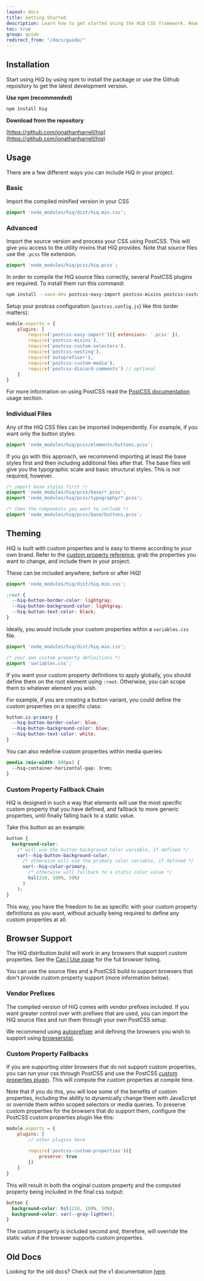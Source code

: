```yaml
---
layout: docs
title: Getting Started
description: Learn how to get started using the HiQ CSS framework. Read about how to install, use and customize HiQ.
toc: true
group: guide
redirect_from: "/docs/guide/"
---
```


## Installation

Start using HiQ by using npm to install the package or use the Github repository to get the latest development version.

**Use npm (recommended)**

```bash
npm install hiq
```

**Download from the repository**

[https://github.com/jonathanharrell/hiq](https://github.com/jonathanharrell/hiq)

## Usage

There are a few different ways you can include HiQ in your project.

### Basic

Import the compiled minified version in your CSS

```css
@import 'node_modules/hiq/dist/hiq.min.css';
```

### Advanced

Import the source version and process your CSS using PostCSS. This will give you access to the utility mixins that HiQ provides. Note that source files use the `.pcss` file extension.

```css
@import 'node_modules/hiq/pcss/hiq.pcss';
```

In order to compile the HiQ source files correctly, several PostCSS plugins are required. To install them run this command:

```bash
npm install --save-dev postcss-easy-import postcss-mixins postcss-custom-selectors postcss-nesting autoprefixer postcss-custom-media postcss-discard-comments
```

Setup your postcss configuration (`postcss.config.js`) like this (order matters):

```js
module.exports = {
    plugins: [
        require('postcss-easy-import')({ extensions: '.pcss' }),
        require('postcss-mixins'),
        require('postcss-custom-selectors'),
        require('postcss-nesting'),
        require('autoprefixer'),
        require('postcss-custom-media'),
        require('postcss-discard-comments') // optional
    ]
}
```

For more information on using PostCSS read the [PostCSS documentation](https://github.com/postcss/postcss#usage) usage section.

### Individual Files

Any of the HiQ CSS files can be imported independently. For example, if you want only the button styles:

```css
@import 'node_modules/hiq/pcss/elements/buttons.pcss';
```

If you go with this approach, we recommend importing at least the base styles first and then including additional files after that. The base files will give you the typographic scale and basic structural styles. This is not required, however.

```css
/* import base styles first */
@import 'node_modules/hiq/pcss/base/*.pcss';
@import 'node_modules/hiq/pcss/typography/*.pcss';

/* then the components you want to include */
@import 'node_modules/hiq/pcss/base/buttons.pcss';
```

## Theming

HiQ is built with custom properties and is easy to theme according to your own brand. Refer to the [custom property reference](/docs/reference/custom-properties), grab the properties you want to change, and include them in your project.

These can be included anywhere, before or after HiQ!

```css
@import 'node_modules/hiq/dist/hiq.min.css';

:root {
  --hiq-button-border-color: lightgray;
  --hiq-button-background-color: lightgray;
  --hiq-button-text-color: black;
}
```

Ideally, you would include your custom properties within a `variables.css` file.

```css
@import 'node_modules/hiq/dist/hiq.min.css';

/* your own custom property definitions */
@import 'variables.css';
```

If you want your custom property definitions to apply globally, you should define them on the root element using `:root`. Otherwise, you can scope them to whatever element you wish.

For example, if you are creating a button variant, you could define the custom properties on a specific class:

```css
button.is-primary {
  --hiq-button-border-color: blue;
  --hiq-button-background-color: blue;
  --hiq-button-text-color: white;
}
```

You can also redefine custom properties within media queries:

```css
@media (min-width: 800px) {
  --hiq-container-horizontal-gap: 3rem;
}
```

### Custom Property Fallback Chain

HiQ is designed in such a way that elements will use the most specific custom property that you have defined, and fallback to more generic properties, until finally falling back to a static value.

Take this button as an example:

```css
button {
  background-color: 
    /* will use the button background color variable, if defined */
    var(--hiq-button-background-color, 
      /* otherwise will use the primary color variable, if defined */
      var(--hiq-color-primary, 
        /* otherwise will fallback to a static color value */
        hsl(210, 100%, 50%)
      )
    );
}
```

This way, you have the freedom to be as specific with your custom property definitions as you want, without actually being required to define any custom properties at all.

## Browser Support

The HiQ distribution build will work in any browsers that support custom properties. See the [Can I Use page](https://caniuse.com/#feat=css-variables) for the full browser listing.

You can use the source files and a PostCSS build to support browsers that don't provide custom property support (more information below).

### Vendor Prefixes

The compiled version of HiQ comes with vendor prefixes included. If you want greater control over with prefixes that are used, you can import the HiQ source files and run them through your own PostCSS setup.

We recommend using [autoprefixer](https://github.com/postcss/autoprefixer) and defining the browsers you wish to support using [browserslist](https://github.com/ai/browserslist).

### Custom Property Fallbacks

If you are supporting older browsers that do not support custom properties, you can run your css through PostCSS and use the PostCSS [custom properties plugin](https://github.com/postcss/postcss-custom-properties). This will compute the custom properties at compile time.

Note that if you do this, you will lose some of the benefits of custom properties, including the ability to dynamically change them with JavaScript or override them within scoped selectors or media queries. To preserve custom properties for the browsers that do support them, configure the PostCSS custom properties plugin like this:

```js
module.exports = {
    plugins: [
        // other plugins here
        
        require('postcss-custom-properties')({
            preserve: true
        })
    ]
}
```

This will result in both the original custom property and the computed property being included in the final css output:

```css
button {
  background-color: hsl(210, 100%, 50%);
  background-color: var(--gray-lighter);
}
```

The custom property is included second and, therefore, will override the static value if the browser supports custom properties.

## Old Docs

Looking for the old docs? Check out the v1 documentation [here](https://hiq.jonathan-harrell.com/).
